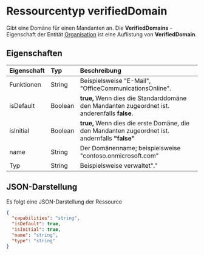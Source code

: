 # <a name="verifieddomain-resource-type"></a>Ressourcentyp verifiedDomain

Gibt eine Domäne für einen Mandanten an. Die **VerifiedDomains** -Eigenschaft der Entität [Organisation](organization.md) ist eine Auflistung von **VerifiedDomain**.


## <a name="properties"></a>Eigenschaften
| Eigenschaft     | Typ   |Beschreibung|
|:---------------|:--------|:----------|
|Funktionen|String|Beispielsweise "E-Mail", "OfficeCommunicationsOnline".|
|isDefault|Boolean|                **true,** Wenn dies die Standarddomäne den Mandanten zugeordnet ist. anderenfalls **false**.            |
|isInitial|Boolean|**true,** Wenn dies die erste Domäne, die den Mandanten zugeordnet ist. andernfalls **"false"**|
|name|String|Der Domänenname; beispielsweise "contoso.onmicrosoft.com"|
|Typ|String|Beispielsweise verwaltet"."|


## <a name="json-representation"></a>JSON-Darstellung

Es folgt eine JSON-Darstellung der Ressource

<!-- {
  "blockType": "resource",
  "optionalProperties": [

  ],
  "@odata.type": "microsoft.graph.verifieddomain"
}-->

```json
{
  "capabilities": "string",
  "isDefault": true,
  "isInitial": true,
  "name": "string",
  "type": "string"
}

```

<!-- uuid: 8fcb5dbc-d5aa-4681-8e31-b001d5168d79
2015-10-25 14:57:30 UTC -->
<!-- {
  "type": "#page.annotation",
  "description": "verifiedDomain resource",
  "keywords": "",
  "section": "documentation",
  "tocPath": ""
}-->

